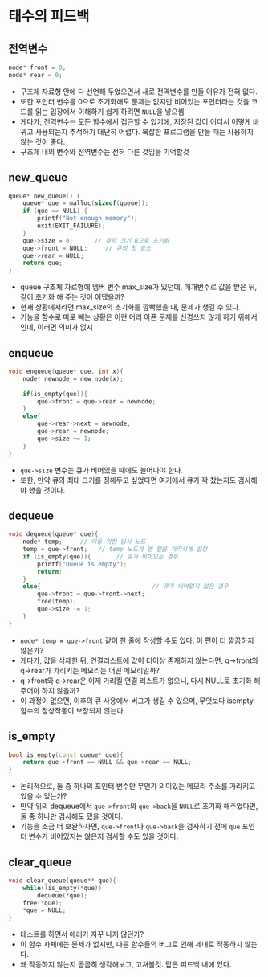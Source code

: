 # 태수의 피드백


## 전역변수

```c++
node* front = 0;
node* rear = 0;
```

- 구조체 자료형 안에 다 선언해 두었으면서 새로 전역변수를 만들 이유가 전혀 없다.
- 또한 포인터 변수를 0으로 초기화해도 문제는 없지만 비어있는 포인터라는 것을 코드를 읽는 입장에서 이해하기 쉽게 하려면 `NULL`을 넣으셈
- 게다가, 전역변수는 모든 함수에서 접근할 수 있기에, 저장된 값이 어디서 어떻게 바뀌고 사용되는지 추적하기 대단히 어렵다. 복잡한 프로그램을 만들 때는 사용하지 않는 것이 좋다.
- 구조체 내의 변수와 전역변수는 전혀 다른 것임을 기억할것


## new_queue

```c++
queue* new_queue() {
    queue* que = malloc(sizeof(queue));
    if (que == NULL) {
        printf("Not enough memory");
        exit(EXIT_FAILURE);
    }
    que->size = 0;      // 큐의 크기 0으로 초기화
    que->front = NULL;     // 큐의 첫 요소 
    que->rear = NULL;
    return que;
}
```

- queue 구조체 자료형에 멤버 변수 max_size가 있던데, 매개변수로 값을 받은 뒤, 같이 초기화 해 주는 것이 어땠을까?
- 현재 상황에서라면 max_size의 초기화를 깜빡했을 때, 문제가 생길 수 있다.
- 기능을 함수로 따로 빼는 상황은 이런 머리 아픈 문제를 신경쓰지 않게 하기 위해서인데, 이러면 의미가 없지


## enqueue

```c++
void enqueue(queue* que, int x){     
    node* newnode = new_node(x);
    
    if(is_empty(que)){
        que->front = que->rear = newnode;
    }
    else{
        que->rear->next = newnode;       
        que->rear = newnode;
        que->size += 1;
    }
}
```

- `que->size` 변수는 큐가 비어있을 때에도 늘어나야 한다.
- 또한, 만약 큐의 최대 크기를 정해두고 싶었다면 여기에서 큐가 꽉 찼는지도 검사해야 했을 것이다.



## dequeue

```c++
void dequeue(queue* que){
    node* temp;     // 이동 위한 임시 노드
    temp = que->front;   // temp 노드가 맨 앞을 가리키게 설정
    if (is_empty(que)){       // 큐가 비어있는 경우
        printf("Queue is empty");
        return;
    }
    else{                               // 큐가 비어있지 않은 경우
        que->front = que->front->next;
        free(temp);
        que->size -= 1;
    }
}
```

- `node* temp = que->front` 같이 한 줄에 작성할 수도 있다. 이 편이 더 깔끔하지 않은가?
- 게다가, 값을 삭제한 뒤, 연결리스트에 값이 더이상 존재하지 않는다면, q->front와 q->rear가 가리키는 메모리는 어떤 메모리일까?
- q->front와 q->rear은 이제 가리킬 연결 리스트가 없으니, 다시 NULL로 초기화 해주어야 하지 않을까?
- 이 과정이 없으면, 이후의 큐 사용에서 버그가 생길 수 있으며, 무엇보다 isempty 함수의 정상작동이 보장되지 않는다.


## is_empty

```c++
bool is_empty(const queue* que){
    return que->front == NULL && que->rear == NULL;
}
```

- 논리적으로, 둘 중 하나의 포인터 변수만 무언가 의미있는 메모리 주소를 가리키고 있을 수 있는가?
- 만약 위의 dequeue에서 `que->front`와 `que->back`을 `NULL`로 초기화 해주었다면, 둘 중 하나만 검사해도 됐을 것이다.
- 기능을 조금 더 보완하자면, `que->front`나 `que->back`을 검사하기 전에 `que` 포인터 변수가 비어있지는 않은지 검사할 수도 있을 것이다.


## clear_queue

```c++
void clear_queue(queue** que){
    while(!is_empty(*que))
        dequeue(*que);
    free(*que);
    *que = NULL;
}
```

- 테스트를 하면서 에러가 자꾸 나지 않던가?
- 이 함수 자체에는 문제가 없지만, 다른 함수들의 버그로 인해 제대로 작동하지 않는다.
- 왜 작동하지 않는지 곰곰히 생각해보고, 고쳐볼것. 답은 피드백 내에 있다.





